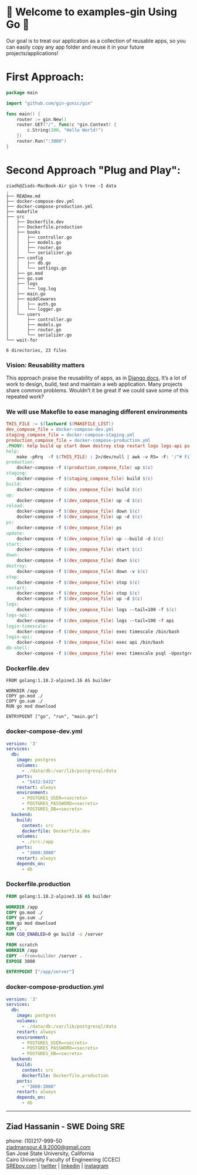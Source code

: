 # 🫡 Welcome to examples-gin Using Go 🦦
Our goal is to treat our application as a collection of reusable apps, so you can easily copy any app folder and reuse it in your future projects/applications!

# First Approach:
```Go
package main

import "github.com/gin-gonic/gin"

func main() {
	router := gin.New()
	router.GET("/", func(c *gin.Context) {
		c.String(200, "Hello World!")
	})
	router.Run(":3000")
}
```

# Second Approach "Plug and Play":

```
ziadh@Ziads-MacBook-Air gin % tree -I data        
.
├── READme.md
├── docker-compose-dev.yml
├── docker-compose-production.yml
├── makefile
├── src
│   ├── Dockerfile.dev
│   ├── Dockerfile.production
│   ├── books
│   │   ├── controller.go
│   │   ├── models.go
│   │   ├── router.go
│   │   └── serializer.go
│   ├── config
│   │   ├── db.go
│   │   └── settings.go
│   ├── go.mod
│   ├── go.sum
│   ├── logs
│   │   └── log.log
│   ├── main.go
│   ├── middlewares
│   │   ├── auth.go
│   │   └── logger.go
│   └── users
│       ├── controller.go
│       ├── models.go
│       ├── router.go
│       └── serializer.go
└── wait-for

6 directories, 23 files
```

### Vision: Reusability matters
This approach praise the reusability of apps, as in [Django docs](https://docs.djangoproject.com/en/4.0/intro/reusable-apps/#reusability-matters), It’s a lot of work to design, build, test and maintain a web application. Many projects share common problems. Wouldn’t it be great if we could save some of this repeated work?

### We will use Makefile to ease managing different environments
```makefile
THIS_FILE := $(lastword $(MAKEFILE_LIST))
dev_compose_file = docker-compose-dev.yml
staging_compose_file = docker-compose-staging.yml
production_compose_file = docker-compose-production.yml
.PHONY: help build up start down destroy stop restart logs logs-api ps login-timescale login-api db-shell
help:
	make -pRrq  -f $(THIS_FILE) : 2>/dev/null | awk -v RS= -F: '/^# File/,/^# Finished Make data base/ {if ($$1 !~ "^[#.]") {print $$1}}' | sort | egrep -v -e '^[^[:alnum:]]' -e '^$@$$'
production:
	docker-compose -f $(production_compose_file) up $(c)
staging:
	docker-compose -f $(staging_compose_file) build $(c)
build:
	docker-compose -f $(dev_compose_file) build $(c)
up:
	docker-compose -f $(dev_compose_file) up -d $(c)
reload:
	docker-compose -f $(dev_compose_file) down $(c)
	docker-compose -f $(dev_compose_file) up -d $(c)
ps:
	docker-compose -f $(dev_compose_file) ps
update:
	docker-compose -f $(dev_compose_file) up --build -d $(c)
start:
	docker-compose -f $(dev_compose_file) start $(c)
down:
	docker-compose -f $(dev_compose_file) down $(c)
destroy:
	docker-compose -f $(dev_compose_file) down -v $(c)
stop:
	docker-compose -f $(dev_compose_file) stop $(c)
restart:
	docker-compose -f $(dev_compose_file) stop $(c)
	docker-compose -f $(dev_compose_file) up -d $(c)
logs:
	docker-compose -f $(dev_compose_file) logs --tail=100 -f $(c)
logs-api:
	docker-compose -f $(dev_compose_file) logs --tail=100 -f api
login-timescale:
	docker-compose -f $(dev_compose_file) exec timescale /bin/bash
login-api:
	docker-compose -f $(dev_compose_file) exec api /bin/bash
db-shell:
	docker-compose -f $(dev_compose_file) exec timescale psql -Upostgres
```

### Dockerfile.dev
```Dockerfile.dev
FROM golang:1.18.2-alpine3.16 AS builder

WORKDIR /app
COPY go.mod ./
COPY go.sum ./
RUN go mod download

ENTRYPOINT ["go", "run", "main.go"]
```

### docker-compose-dev.yml
```yml
version: '3'
services:
  db:
    image: postgres
    volumes:
      - ./data/db:/var/lib/postgresql/data
    ports:
      - "5432:5432"
    restart: always
    environment:
      - POSTGRES_USER=<secrets>
      - POSTGRES_PASSWORD=<secrets>
      - POSTGRES_DB=<secrets>
  backend:
    build:
      context: src
      dockerfile: Dockerfile.dev
    volumes:
      - ./src:/app
    ports:
      - "3000:3000"
    restart: always
    depends_on: 
      - db
```

### Dockerfile.production
```Dockerfile
FROM golang:1.18.2-alpine3.16 AS builder

WORKDIR /app
COPY go.mod ./
COPY go.sum ./
RUN go mod download
COPY . .
RUN CGO_ENABLED=0 go build -o /server

FROM scratch
WORKDIR /app
COPY --from=builder /server .
EXPOSE 3000

ENTRYPOINT ["/app/server"]
```

### docker-compose-production.yml
```yml
version: '3'
services:
  db:
    image: postgres
    volumes:
      - ./data/db:/var/lib/postgresql/data
    restart: always
    environment:
      - POSTGRES_USER=<secrets>
      - POSTGRES_PASSWORD=<secrets>
      - POSTGRES_DB=<secrets>
  backend:
    build:
      context: src
      dockerfile: Dockerfile.production
    ports:
      - "3000:3000"
    restart: always
    depends_on: 
      - db
```

-----

Ziad Hassanin - SWE Doing SRE
-----------------------------
phone: (10)217-999-50 <br/>
ziadmansour.4.9.2000@gmail.com <br/>
San José State University, California <br/>
Cairo University Faculty of Engineering (CCEC) <br/>
[SREboy.com](https://www.sreboy.com/) | [twitter](https://twitter.com/ziad_m_404) | [linkedin](https://www.linkedin.com/in/ziad-mansour/) | [instagram](https://www.instagram.com/ziad_m_404/) <br/>